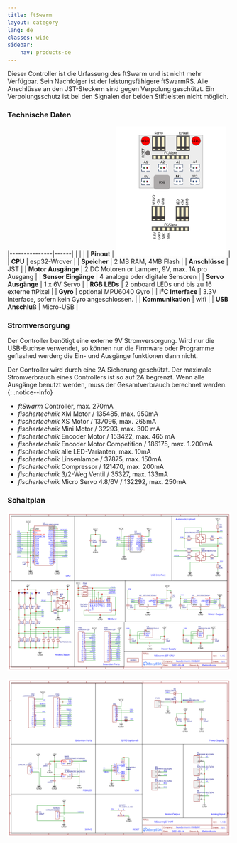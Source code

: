 ```yaml
---
title: ftSwarm
layout: category
lang: de
classes: wide
sidebar:
    nav: products-de
---
```


Dieser Controller ist die Urfassung des ftSwarm und ist nicht mehr Verfügbar. Sein Nachfolger ist der leistungsfähigere ftSwarmRS. Alle Anschlüsse an den JST-Steckern sind gegen Verpolung geschützt. Ein Verpolungsschutz ist bei den Signalen der beiden Stiftleisten nicht möglich.

### Technische Daten

|---------------|------|
| | |
| **Pinout**    | <img alt="ftSwarm Pinout" src="/assets/img/ftSwarmJSTPinout.png" width="250"> |
| **CPU**             | esp32-Wrover                                      | 
| **Speicher**        | 2 MB RAM, 4MB Flash                               |
| **Anschlüsse**      | JST                                               | 
| **Motor Ausgänge**  | 2 DC Motoren or Lampen, 9V, max. 1A pro Ausgang   | 
| **Sensor Eingänge** | 4 analoge oder digitale Sensoren                  | 
| **Servo Ausgänge**  | 1 x 6V Servo                                      | 
| **RGB LEDs**        | 2 onboard LEDs und bis zu 16 externe ftPixel      | 
| **Gyro**            | optional MPU6040 Gyro                             | 
| **I²C Interface**   | 3.3V Interface, sofern kein Gyro angeschlossen.   | 
| **Kommunikation**   | wifi                                              | 
| **USB Anschluß**    | Micro-USB                                         | 

### Stromversorgung

Der Controller benötigt eine externe 9V Stromversorgung. Wird nur die USB-Buchse verwendet, so können nur die Firmware oder Programme geflashed werden; die Ein- und Ausgänge funktionen dann nicht.

Der Controller wird durch eine 2A Sicherung geschützt. Der maximale Stromverbrauch eines Controllers ist so auf 2A begrenzt. Wenn alle Ausgänge benutzt werden, muss der Gesamtverbrauch berechnet werden.
{: .notice--info}

- *ftSwarm* Controller, max. 270mA
- *fischertechnik* XM Motor / 135485, max. 950mA
- *fischertechnik* XS Motor / 137096, max. 265mA
- *fischertechnik* Mini Motor / 32293, max. 300 mA
- *fischertechnik* Encoder Motor / 153422, max. 465 mA
- *fischertechnik* Encoder Motor Competition / 186175, max. 1.200mA
- *fischertechnik* alle LED-Varianten, max. 10mA
- *fischertechnik* Linsenlampe / 37875, max. 150mA
- *fischertechnik* Compressor / 121470, max. 200mA
- *fischertechnik* 3/2-Weg Ventil / 35327, max. 133mA
- *fischertechnik* Micro Servo 4.8/6V / 132292, max. 250mA


### Schaltplan

![](/assets/img/schematic/ftSwarmJST_CPU_1v15.svg)

![](/assets/img/schematic/ftSwarmJST_HAT_1v1.svg)